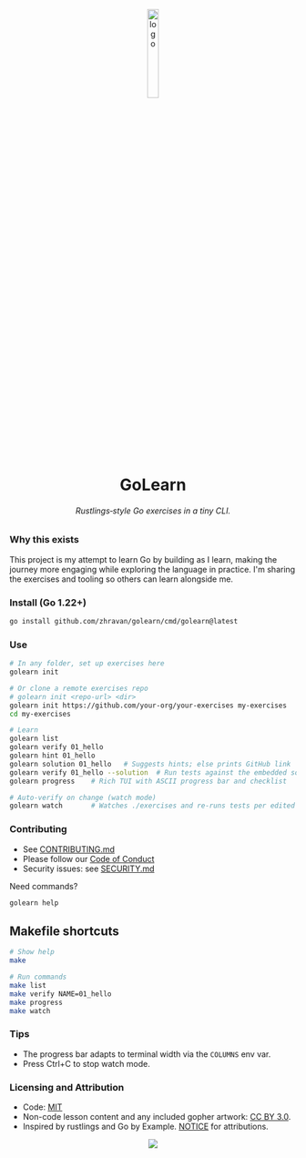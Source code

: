 <p align="center">
    <img align="center" width="20%" src="https://dev-to-uploads.s3.amazonaws.com/uploads/articles/93hg76euzrulrc59x36s.png" alt="logo"/>
    <h1 align="center">GoLearn</h1>
    <h6 align="center">Rustlings‑style Go exercises in a tiny CLI.</h6>
</p>

### Why this exists

This project is my attempt to learn Go by building as I learn, making the journey more engaging while exploring the language in practice. I'm sharing the exercises and tooling so others can learn alongside me.

### Install (Go 1.22+)

```bash
go install github.com/zhravan/golearn/cmd/golearn@latest
```

### Use

```bash
# In any folder, set up exercises here
golearn init

# Or clone a remote exercises repo
# golearn init <repo-url> <dir>
golearn init https://github.com/your-org/your-exercises my-exercises
cd my-exercises

# Learn
golearn list
golearn verify 01_hello
golearn hint 01_hello
golearn solution 01_hello   # Suggests hints; else prints GitHub link
golearn verify 01_hello --solution  # Run tests against the embedded solution
golearn progress    # Rich TUI with ASCII progress bar and checklist

# Auto-verify on change (watch mode)
golearn watch       # Watches ./exercises and re-runs tests per edited exercise
```

### Contributing
- See [CONTRIBUTING.md](./CONTRIBUTING.md)
- Please follow our [Code of Conduct](./CODE_OF_CONDUCT.md)
- Security issues: see [SECURITY.md](./SECURITY.md)

Need commands?

```bash
golearn help
```

## Makefile shortcuts

```bash
# Show help
make

# Run commands
make list
make verify NAME=01_hello
make progress
make watch
```

### Tips

- The progress bar adapts to terminal width via the `COLUMNS` env var.
- Press Ctrl+C to stop watch mode.

### Licensing and Attribution

- Code: [MIT](./LICENSE)
- Non-code lesson content and any included gopher artwork: [CC BY 3.0](./CONTENT_LICENSE).
- Inspired by rustlings and Go by Example. [NOTICE](./NOTICE) for attributions.

<div align="center">
    <img src="https://img.shields.io/badge/Built%20with%20%E2%9D%A4%EF%B8%8F-for%20learning%20and%20knowledge%20sharing-blueviolet"/>
</div>
